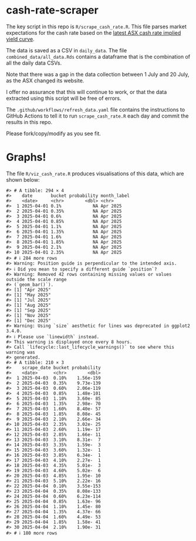 
<!-- README.md is generated from README.Rmd. Please edit that file -->

# cash-rate-scraper

The key script in this repo is `R/scrape_cash_rate.R`. This file parses
market expectations for the cash rate based on the [latest ASX cash rate
implied yield
curve](https://www.asx.com.au/markets/trade-our-derivatives-market/futures-market/rba-rate-tracker).

The data is saved as a CSV in `daily_data`. The file
`combined_data/all_data.Rds` contains a dataframe that is the
combination of all the daily data CSVs.

Note that there was a gap in the data collection between 1 July and 20
July, as the ASX changed its website.

I offer no assurance that this will continue to work, or that the data
extracted using this script will be free of errors.

The `.github/workflows/refresh_data.yaml` file contains the instructions
to GitHub Actions to tell it to run `scrape_cash_rate.R` each day and
commit the results in this repo.

Please fork/copy/modify as you see fit.

# Graphs!

The file `R/viz_cash_rate.R` produces visualisations of this data, which
are shown below:

    #> # A tibble: 294 × 4
    #>    date       bucket probability month_label
    #>    <date>     <chr>        <dbl> <chr>      
    #>  1 2025-04-01 0.1%            NA Apr 2025   
    #>  2 2025-04-01 0.35%           NA Apr 2025   
    #>  3 2025-04-01 0.6%            NA Apr 2025   
    #>  4 2025-04-01 0.85%           NA Apr 2025   
    #>  5 2025-04-01 1.1%            NA Apr 2025   
    #>  6 2025-04-01 1.35%           NA Apr 2025   
    #>  7 2025-04-01 1.6%            NA Apr 2025   
    #>  8 2025-04-01 1.85%           NA Apr 2025   
    #>  9 2025-04-01 2.1%            NA Apr 2025   
    #> 10 2025-04-01 2.35%           NA Apr 2025   
    #> # ℹ 284 more rows
    #> Warning: Position guide is perpendicular to the intended axis.
    #> ℹ Did you mean to specify a different guide `position`?
    #> Warning: Removed 42 rows containing missing values or values outside the scale range
    #> (`geom_bar()`).
    #> [1] "Apr 2025"
    #> [1] "May 2025"
    #> [1] "Jul 2025"
    #> [1] "Aug 2025"
    #> [1] "Sep 2025"
    #> [1] "Nov 2025"
    #> [1] "Dec 2025"
    #> Warning: Using `size` aesthetic for lines was deprecated in ggplot2 3.4.0.
    #> ℹ Please use `linewidth` instead.
    #> This warning is displayed once every 8 hours.
    #> Call `lifecycle::last_lifecycle_warnings()` to see where this warning was
    #> generated.
    #> # A tibble: 210 × 3
    #>    scrape_date bucket probability
    #>    <date>      <chr>        <dbl>
    #>  1 2025-04-03  0.10%    1.56e-159
    #>  2 2025-04-03  0.35%    9.73e-139
    #>  3 2025-04-03  0.60%    2.06e-119
    #>  4 2025-04-03  0.85%    1.48e-101
    #>  5 2025-04-03  1.10%    3.60e- 85
    #>  6 2025-04-03  1.35%    2.98e- 70
    #>  7 2025-04-03  1.60%    8.40e- 57
    #>  8 2025-04-03  1.85%    8.08e- 45
    #>  9 2025-04-03  2.10%    2.66e- 34
    #> 10 2025-04-03  2.35%    3.02e- 25
    #> 11 2025-04-03  2.60%    1.19e- 17
    #> 12 2025-04-03  2.85%    1.66e- 11
    #> 13 2025-04-03  3.10%    8.31e-  7
    #> 14 2025-04-03  3.35%    1.59e-  3
    #> 15 2025-04-03  3.60%    1.32e-  1
    #> 16 2025-04-03  3.85%    6.34e-  1
    #> 17 2025-04-03  4.10%    2.27e-  1
    #> 18 2025-04-03  4.35%    5.01e-  3
    #> 19 2025-04-03  4.60%    5.02e-  6
    #> 20 2025-04-03  4.85%    1.95e- 10
    #> 21 2025-04-03  5.10%    2.22e- 16
    #> 22 2025-04-04  0.10%    3.55e-153
    #> 23 2025-04-04  0.35%    8.08e-133
    #> 24 2025-04-04  0.60%    6.23e-114
    #> 25 2025-04-04  0.85%    1.63e- 96
    #> 26 2025-04-04  1.10%    1.45e- 80
    #> 27 2025-04-04  1.35%    4.37e- 66
    #> 28 2025-04-04  1.60%    4.49e- 53
    #> 29 2025-04-04  1.85%    1.58e- 41
    #> 30 2025-04-04  2.10%    1.90e- 31
    #> # ℹ 180 more rows
